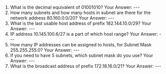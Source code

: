 1. What is the decimal equivalent of 01001010?
Your Answer: ---
2. How many subnets and how many hosts in subnet are there for the network
address 80.160.0.0/20?
Your Answer: ---
3. What is the last usable host address of prefix 182.144.10.0/29?
Your Answer: ---
4. IP address 10.145.100.6/27 is a part of which host range?
Your Answer: ---
5. How many IP addresses can be assigned to hosts, for Subnet Mask
255.255.255.0?
Your Answer: ---
6. If you need to have 5 subnets, which subnet mask do you use?
Your Answer: ---
7. What is the broadcast address of prefix 172.18.16.0/21?
Your Answer: ---